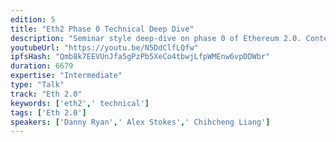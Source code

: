 ```yaml
---
edition: 5
title: "Eth2 Phase 0 Technical Deep Dive"
description: "Seminar style deep-dive on phase 0 of Ethereum 2.0. Content includes explanations, diagrams, Q&A, etc. Session will open with a high level overview, followed by a deep-dive explanation and analysis of the various components of the system ultimately showing how all of the pieces fit together. Various researchers and developers to present on sub-topics related to their expertise."
youtubeUrl: "https://youtu.be/N5DdClfLQfw"
ipfsHash: "Qmb8k7EEVUnJfa5gPzPb5XeCo4tbwjLfpWMEnw6vpDDWbr"
duration: 6679
expertise: "Intermediate"
type: "Talk"
track: "Eth 2.0"
keywords: ['eth2',' technical']
tags: ['Eth 2.0']
speakers: ['Danny Ryan',' Alex Stokes',' Chihcheng Liang']
---
```

